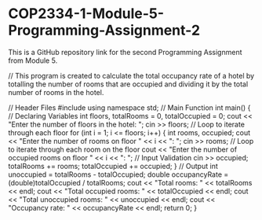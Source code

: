 # COP2334-1-Module-5-Programming-Assignment-2
This is a GitHub repository link for the second Programming Assignment from Module 5.

// This program is created to calculate the total occupancy rate of a hotel by totalling the number of rooms that are occupied and dividing it by the total number of rooms in the hotel.

// Header Files
#include <iostream>
using namespace std;
// Main Function
int main() {
  // Declaring Variables
  int floors, totalRooms = 0, totalOccupied = 0;
  cout << "Enter the number of floors in the hotel: ";
  cin >> floors;
  // Loop to iterate through each floor
  for (int i = 1; i <= floors; i++) {
    int rooms, occupied;
    cout << "Enter the number of rooms on floor " << i << ": ";
    cin >> rooms;
    // Loop to iterate through each room on the floor
    cout << "Enter the number of occupied rooms on floor " << i << ": ";
    // Input Validation
    cin >> occupied;
    totalRooms += rooms;
    totalOccupied += occupied;
  }
  // Output
  int unoccupied = totalRooms - totalOccupied;
  double occupancyRate = (double)totalOccupied / totalRooms;
  cout << "Total rooms: " << totalRooms << endl;
  cout << "Total occupied rooms: " << totalOccupied << endl;
  cout << "Total unoccupied rooms: " << unoccupied << endl;
  cout << "Occupancy rate: " << occupancyRate << endl;
  return 0;
}
